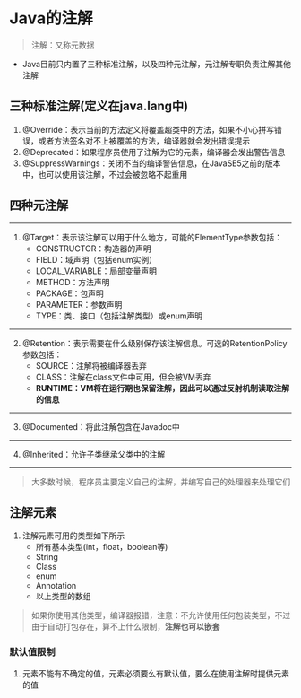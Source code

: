 # Java的注解

> 注解：又称元数据

* Java目前只内置了三种标准注解，以及四种元注解，元注解专职负责注解其他注解

## 三种标准注解(定义在java.lang中)

1. @Override：表示当前的方法定义将覆盖超类中的方法，如果不小心拼写错误，或者方法签名对不上被覆盖的方法，编译器就会发出错误提示
2. @Deprecated：如果程序员使用了注解为它的元素，编译器会发出警告信息
3. @SuppressWarnings：关闭不当的编译警告信息，在JavaSE5之前的版本中，也可以使用该注解，不过会被忽略不起重用

## 四种元注解

***

1. @Target：表示该注解可以用于什么地方，可能的ElementType参数包括：
   * CONSTRUCTOR：构造器的声明
   * FIELD：域声明（包括enum实例）
   * LOCAL_VARIABLE：局部变量声明
   * METHOD：方法声明
   * PACKAGE：包声明
   * PARAMETER：参数声明
   * TYPE：类、接口（包括注解类型）或enum声明

***

2. @Retention：表示需要在什么级别保存该注解信息。可选的RetentionPolicy参数包括：
   * SOURCE：注解将被编译器丢弃
   * CLASS：注解在class文件中可用，但会被VM丢弃
   * **RUNTIME：VM将在运行期也保留注解，因此可以通过反射机制读取注解的信息**

***

3. @Documented：将此注解包含在Javadoc中

***

4. @Inherited：允许子类继承父类中的注解

***

> 大多数时候，程序员主要定义自己的注解，并编写自己的处理器来处理它们

## 注解元素

1. 注解元素可用的类型如下所示
   * 所有基本类型(int，float，boolean等)
   * String
   * Class
   * enum
   * Annotation
   * 以上类型的数组

> 如果你使用其他类型，编译器报错，注意：不允许使用任何包装类型，不过由于自动打包存在，算不上什么限制，**注解也可以嵌套**

### 默认值限制

1. 元素不能有不确定的值，元素必须要么有默认值，要么在使用注解时提供元素的值